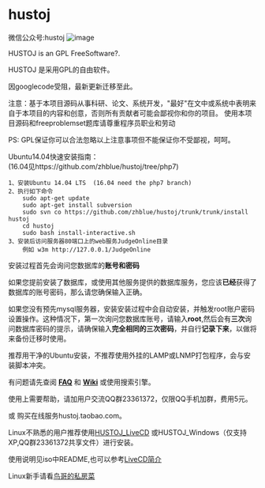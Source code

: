 hustoj
======
微信公众号:hustoj
![image](http://hustoj.com/wx.jpg)

HUSTOJ is an GPL FreeSoftware?.

HUSTOJ 是采用GPL的自由软件。

因googlecode受阻，最新更新迁移至此。

注意：基于本项目源码从事科研、论文、系统开发，"最好"在文中或系统中表明来自于本项目的内容和创意，否则所有贡献者可能会鄙视你和你的项目。
使用本项目源码和freeproblemset题库请尊重程序员职业和劳动

PS: GPL保证你可以合法忽略以上注意事项但不能保证你不受鄙视，呵呵。


Ubuntu14.04快速安装指南：  
(16.04见https://github.com/zhblue/hustoj/tree/php7)  

    1、安装Ubuntu 14.04 LTS  (16.04 need the php7 branch)  
    2、执行如下命令  
        sudo apt-get update  
        sudo apt-get install subversion  
        sudo svn co https://github.com/zhblue/hustoj/trunk/trunk/install hustoj  
        cd hustoj  
        sudo bash install-interactive.sh  
    3、安装后访问服务器80端口上的web服务JudgeOnline目录  
        例如 w3m http://127.0.0.1/JudgeOnline  

安装过程首先会询问您数据库的<b>账号和密码</b>

如果您提前安装了数据库，或使用其他服务提供的数据库服务，您应该<b>已经</b>获得了数据库的账号密码，那么请您确保输入正确。

如果您没有预先mysql服务器，安装安装过程中会自动安装，并触发root账户密码设置操作。这种情况下，第一次询问您数据库账号，请输入<b>root</b>,然后会有<b>三次</b>询问数据库密码的提示，请确保输入<b>完全相同的三次密码</b>，并自行<b>记录下来</b>，以做将来备份迁移时使用。
  
推荐用干净的Ubuntu安装，不推荐使用外挂的LAMP或LNMP打包程序，会与安装脚本冲突。



有问题请先查阅
<b>[FAQ](https://github.com/zhblue/hustoj/blob/master/wiki/FAQ.md)</b> 和
<b>[Wiki](https://github.com/zhblue/hustoj/tree/master/wiki)</b> 或使用搜索引擎。  

        
使用上需要帮助，请加用户交流QQ群23361372，仅限QQ手机加群，费用5元。   

或 购买在线服务hustoj.taobao.com。  

Linux不熟悉的用户推荐使用[HUSTOJ_LiveCD](http://pan.baidu.com/s/1o78D4x0)
或HUSTOJ_Windows（仅支持XP,QQ群23361372共享文件）进行安装。

使用说明见iso中README,也可以参考[LiveCD简介](https://github.com/zhblue/hustoj/tree/master/wiki/HUSTOJ_LiveCD.md)  

Linux新手请看[鸟哥的私房菜](http://cn.linux.vbird.org/linux_basic/linux_basic.php)
